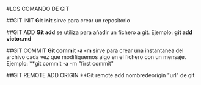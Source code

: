 #LOS COMANDO DE GIT 

##GIT INIT 
**Git init** sirve para crear un repositorio 

##GIT ADD
**Git add** se utiliza para añadir un fichero a git. Ejemplo: **git add victor.md**

##GIT COMMIT 
**Git commit -a -m** sirve para crear una instantanea del archivo cada vez que modifiquemos algo en el fichero con un mensaje. Ejemplo: **git commit -a -m "first commit"

##GIT REMOTE ADD ORIGIN 
**Git remote add nombredeorigin "url" de git 

